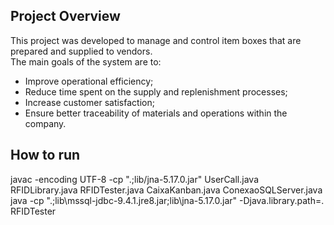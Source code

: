 ## Project Overview

This project was developed to manage and control item boxes that are prepared and supplied to vendors.  
The main goals of the system are to:

- Improve operational efficiency;  
- Reduce time spent on the supply and replenishment processes;  
- Increase customer satisfaction;  
- Ensure better traceability of materials and operations within the company.

## How to run 

javac -encoding UTF-8 -cp ".;lib/jna-5.17.0.jar" UserCall.java RFIDLibrary.java RFIDTester.java CaixaKanban.java ConexaoSQLServer.java
java -cp ".;lib\mssql-jdbc-9.4.1.jre8.jar;lib\jna-5.17.0.jar" -Djava.library.path=. RFIDTester
